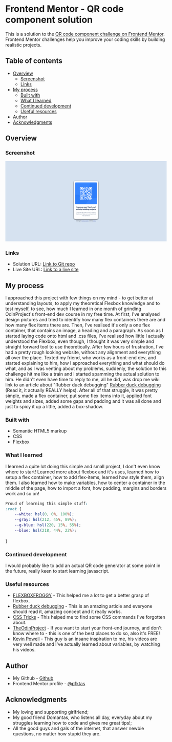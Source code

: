 # Frontend Mentor - QR code component solution

This is a solution to the [QR code component challenge on Frontend Mentor](https://www.frontendmentor.io/challenges/qr-code-component-iux_sIO_H). Frontend Mentor challenges help you improve your coding skills by building realistic projects. 

## Table of contents

- [Overview](#overview)
  - [Screenshot](#screenshot)
  - [Links](#links)
- [My process](#my-process)
  - [Built with](#built-with)
  - [What I learned](#what-i-learned)
  - [Continued development](#continued-development)
  - [Useful resources](#useful-resources)
- [Author](#author)
- [Acknowledgments](#acknowledgments)

## Overview

### Screenshot

![](./ss.png)


### Links

- Solution URL: [Link to Git repo](https://github.com/p1ktas/qr-code)
- Live Site URL: [Link to a live site](https://p1ktas-qr.netlify.app/)

## My process

I approached this project with few things on my mind - to get better at understanding layouts, to apply my theoretical Flexbox knowledge and to test myself, to see, how much I learned in one month of grinding OdinProject's front-end dev course in my free time. At first, I've analysed design pictures and tried to identify how many flex containers there are and how many flex items there are. Then, I've realised it's only a one flex container, that contains an image, a heading and a paragraph. As soon as I started laying code onto html and .css files, I've realised how little I actually understood the Flexbox, even though, I thought it was very simple and straight forward tool to use theoretically. After few hours of frustration, I've had a pretty rough looking website, without any alignment and everything all over the place. Texted my friend, who works as a front-end dev, and started explaining to him, how I approached everything and what should do what, and as I was venting about my problems, suddenly, the solution to this challenge hit me like a train and I started spamming the actual solution to him. He didn't even have time to reply to me, all he did, was drop me wiki link to an article about "Rubber duck debugging" [Rubber duck debugging](https://en.wikipedia.org/wiki/Rubber_duck_debugging) (Read it, it actually REALLY helps). After all of that struggle, it was pretty simple, made a flex container, put some flex items into it, applied font weights and sizes, added some gaps and padding and it was all done and just to spicy it up a little, added a box-shadow.

### Built with

- Semantic HTML5 markup
- CSS
- Flexbox

### What I learned

I learned a quite lot doing this simple and small project, I don't even know where to start! Learned more about flexbox and it's uses, learned how to setup a flex container, how to add flex-items, learned how style them, align them. I also learned how to make variables, how to center a container in the middle of the page, how to import a font, how padding, margins and borders work and so on!


```css
Proud of learning this simple stuff:
:root {
    --white: hsl(0, 0%, 100%);
    --gray: hsl(212, 45%, 89%);
    --g-blue: hsl(220, 15%, 55%);
    --blue: hsl(218, 44%, 22%);

}
```


### Continued development

I would probably like to add an actual QR code generator at some point in the future, really keen to start learning javascript.

### Useful resources

- [FLEXBOXFROGGY](https://flexboxfroggy.com/) - This helped me a lot to get a better grasp of flexbox.
- [Rubber duck debugging](https://en.wikipedia.org/wiki/Rubber_duck_debugging) - This is an amazing article and everyone should read it, amazing concept and it really works.
- [CSS Tricks](https://css-tricks.com/almanac/) - This helped me to find some CSS commands I've forgotten about.
- [TheOdinProject](https://www.theodinproject.com/) - If you want to start your front-end journey, and don't know where to - this is one of the best places to do so, also it's FREE!
- [Kevin Powell](https://www.youtube.com/@KevinPowell) - This guy is an insane inspiration to me, his videos are very well made and I've actually learned about variables, by watching his videos.

## Author

- My Github - [Github](https://github.com/p1ktas/qr-code)
- Frontend Mentor profile - [@p1ktas](https://www.frontendmentor.io/profile/p1ktas)


## Acknowledgments

- My loving and supporting girlfriend;
- My good friend Domantas, who listens all day, everyday about my struggles learning how to code and gives me great tips!;
- All the good guys and gals of the internet, that answer newbie questions, no matter how stupid they are.

